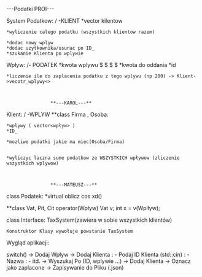 ---Podatki PROI---


System Podatkow: /  -KLIENT
    *vector  kilentow

    *wyliczenie calego podatku (wszystkich klientow razem)

    *dodac nowy wplyw
    *dodac uzytkownika/usunac po ID_
    *szukanie Klienta po wplywie



Wpływ:  /- PODATEK
    *kwota wplywu $ $ $ $
    *kwota do oddania 
    *id


    *liczenie ile do zaplacenia podatku z tego wplywu (np 200) -> Klient->vecotr_wplywy<>
    


                    **---KAROL---**
Klient: / -WPLYW
**class Firma , Osoba:

    *wplywy ( vector<wpływ> )
    *ID_

    *mozliwe podatki jakie ma miec(Osoba/Firma)


    *wyliczyc laczna sume podatkow ze WSZYSTKICH wpływow (zliczenie wszystkich wplywow)



                    **---MATEUSZ---**
class Podatek:
    *virtual oblicz cos xd()

  **class Vat, Pit, Cit
      operator(Wpływ)
      Vat v;
      int x = v(Wplływ);


class Interface:
    TaxSystem(zawiera w sobie wszystkich klientów)

    Konstruktor Klasy wywołuje powstanie TaxSystem  


Wygląd aplikacji:

switch()
-> Dodaj Wpływ
-> Dodaj Klienta
:  - Podaj ID Klienta (std::cin)
:  - Nazwa
:  - itd.
-> Wyszukaj Po (ID, wplywie ...)
-> Dodaj Klienta
-> Oznacz jako zaplacone
-> Zapisywanie do Pliku (.json)



    











